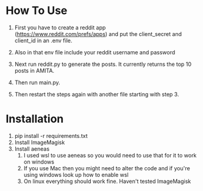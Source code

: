 # How To Use

1. First you have to create a reddit app (https://www.reddit.com/prefs/apps) and
   put the client_secret and client_id in an .env file.
   
3. Also in that env file include your reddit username and password

4. Next run reddit.py to generate the posts. It currently
   returns the top 10 posts in AMITA.

5. Then run main.py.

6. Then restart the steps again with another file starting with step 3.

# Installation

1. pip install -r requirements.txt
2. Install ImageMagisk 
3. Install aeneas
   1. I used wsl to use aeneas so you would need to use that for it to work on windows
   2. If you use Mac then you might need to alter the code and if you're using windows look up how to enable wsl
   3. On linux everything should work fine. Haven't tested ImageMagisk
